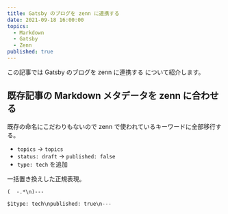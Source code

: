 ```yaml
---
title: Gatsby のブログを zenn に連携する
date: 2021-09-18 16:00:00
topics:
  - Markdown
  - Gatsby
  - Zenn
published: true
---
```


この記事では Gatsby のブログを zenn に連携する について紹介します。

## 既存記事の Markdown メタデータを zenn に合わせる

既存の命名にこだわりもないので zenn で使われているキーワードに全部移行する。

- `topics` -> `topics`
- `status: draft` -> `published: false`
- `type: tech` を追加

一括置き換えした正規表現。

```
(  -.*\n)---
```

```
$1type: tech\npublished: true\n---
```
